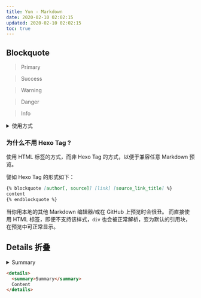 ```yaml
---
title: Yun - Markdown
date: 2020-02-10 02:02:15
updated: 2020-02-10 02:02:15
toc: true
---
```


## Blockquote

> Primary

<div class="success">

> Success

</div>

<div class="warning">

> Warning

</div>

<div class="danger">

> Danger

</div>

<div class="info">

> Info

</div>

<details>
<summary>使用方式</summary>
```markdown
> Primary

<div class="success">

> Success

</div>

<div class="warning">

> Warning

</div>

<div class="danger">

> Danger

</div>

<div class="info">

> Info

</div>
```
</details>

### 为什么不用 Hexo Tag ?

使用 HTML 标签的方式，而非 Hexo Tag 的方式，以便于兼容任意 Markdown 预览。

譬如 Hexo Tag 的形式如下：

```markdown
{% blockquote [author[, source]] [link] [source_link_title] %}
content
{% endblockquote %}
```

当你用本地的其他 Markdown 编辑器/或在 GitHub 上预览时会很丑。
而直接使用 HTML 标签，即便不支持该样式，`div` 也会被正常解析，变为默认的引用块，在预览中可正常显示。

## Details 折叠

<details>
<summary>Summary</summary>

Content

</details>

```html
<details>
  <summary>Summary</summary>
  Content
</details>
```
